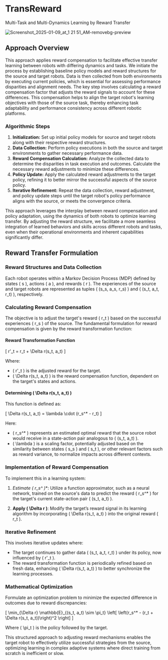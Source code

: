 # TransReward
 Multi-Task and Multi-Dynamics Learning by Reward Transfer

![Screenshot_2025-01-09_at_1 21 51_AM-removebg-preview](https://github.com/user-attachments/assets/e76e34c9-4ae5-4572-974e-d2dc7c743c80)

## Approach Overview

This approach applies reward compensation to facilitate effective transfer learning between robots with differing dynamics and tasks. We initiate the process by establishing baseline policy models and reward structures for the source and target robots. Data is then collected from both environments by executing current policies, which is essential for assessing performance disparities and alignment needs. The key step involves calculating a reward compensation factor that adjusts the reward signals to account for these differences. This compensation helps to align the target robot's learning objectives with those of the source task, thereby enhancing task adaptability and performance consistency across different robotic platforms.

### Algorithmic Steps

1. **Initialization:** Set up initial policy models for source and target robots along with their respective reward structures.
2. **Data Collection:** Perform policy executions in both the source and target environments to gather necessary performance data.
3. **Reward Compensation Calculation:** Analyze the collected data to determine the disparities in task execution and outcomes. Calculate the necessary reward adjustments to minimize these differences.
4. **Policy Update:** Apply the calculated reward adjustments to the target policy, refining it to better mirror the successful aspects of the source policy.
5. **Iterative Refinement:** Repeat the data collection, reward adjustment, and policy update steps until the target robot's policy performance aligns with the source, or meets the convergence criteria.

This approach leverages the interplay between reward compensation and policy adaptation, using the dynamics of both robots to optimize learning transfer. By adjusting the reward structure, we facilitate a more seamless integration of learned behaviors and skills across different robots and tasks, even when their operational environments and inherent capabilities significantly differ.






## Reward Transfer Formulation

### Reward Structures and Data Collection

Each robot operates within a Markov Decision Process (MDP) defined by states \( s \), actions \( a \), and rewards \( r \). The experiences of the source and target robots are represented as tuples \( (s_s, a_s, r_s) \) and \( (s_t, a_t, r_t) \), respectively.

### Calculating Reward Compensation

The objective is to adjust the target's reward \( r_t \) based on the successful experiences \( r_s \) of the source. The fundamental formulation for reward compensation is given by the reward transformation function:

#### Reward Transformation Function

\[ r'_t = r_t + \Delta r(s_t, a_t) \]

Where:
- \( r'_t \) is the adjusted reward for the target.
- \( \Delta r(s_t, a_t) \) is the reward compensation function, dependent on the target's states and actions.

#### Determining \( \Delta r(s_t, a_t) \)

This function is defined as:

\[ \Delta r(s_t, a_t) = \lambda \cdot (r_s^* - r_t) \]

Here:
- \( r_s^* \) represents an estimated optimal reward that the source robot would receive in a state-action pair analogous to \( (s_t, a_t) \).
- \( \lambda \) is a scaling factor, potentially adjusted based on the similarity between states \( s_s \) and \( s_t \), or other relevant factors such as reward variance, to normalize impacts across different contexts.

### Implementation of Reward Compensation

To implement this in a learning system:
1. **Estimate \( r_s^* \)**: Utilize a function approximator, such as a neural network, trained on the source's data to predict the reward \( r_s^* \) for the target's current state-action pair \( (s_t, a_t) \).
   
2. **Apply \( \Delta r \)**: Modify the target’s reward signal in its learning algorithm by incorporating \( \Delta r(s_t, a_t) \) into the original reward \( r_t \).

### Iterative Refinement

This involves iterative updates where:
- The target continues to gather data \( (s_t, a_t, r_t) \) under its policy, now influenced by \( r'_t \).
- The reward transformation function is periodically refined based on fresh data, enhancing \( \Delta r(s_t, a_t) \) to better synchronize the learning processes.

### Mathematical Optimization

Formulate an optimization problem to minimize the expected difference in outcomes due to reward discrepancies:

\[ \min_{\Delta r} \mathbb{E}_{(s_t, a_t) \sim \pi_t} \left[ \left(r_s^* - (r_t + \Delta r(s_t, a_t))\right)^2 \right] \]

Where \( \pi_t \) is the policy followed by the target.

This structured approach to adjusting reward mechanisms enables the target robot to effectively utilize successful strategies from the source, optimizing learning in complex adaptive systems where direct training from scratch is inefficient or slow.
